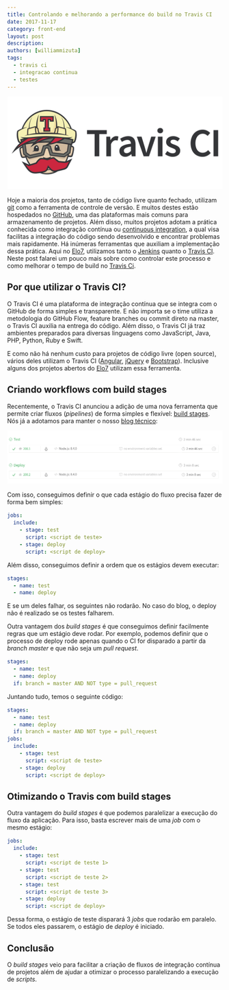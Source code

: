 ```yaml
---
title: Controlando e melhorando a performance do build no Travis CI
date: 2017-11-17
category: front-end
layout: post
description:
authors: [williammizuta]
tags:
  - travis ci
  - integracao continua
  - testes
---
```


![Alt "Travis CI"](/images/travis-build-stages-1.png)

Hoje a maioria dos projetos, tanto de código livre quanto fechado, utilizam [git](https://git-scm.com) como a ferramenta de controle de versão. E muitos destes estão hospedados no [GitHub](https://github.com), uma das plataformas mais comuns para armazenamento de projetos. Além disso, muitos projetos adotam a prática conhecida como integração contínua ou [continuous integration](https://martinfowler.com/articles/continuousIntegration.html), a qual visa facilitas a integração do código sendo desenvolvido e encontrar problemas mais rapidamente. Há inúmeras ferramentas que auxiliam a implementação dessa prática. Aqui no [Elo7](https://www.elo7.com.br?utm_source=tech-blog&utm_medium=travis-build-stages), utilizamos tanto o [Jenkins](https://jenkins.io) quanto o [Travis CI](https://travis-ci.org). Neste post falarei um pouco mais sobre como controlar este processo e como melhorar o tempo de build no [Travis Ci](https://travis-ci.org).

## Por que utilizar o Travis CI?
O Travis CI é uma plataforma de integração contínua que se integra com o GitHub de forma simples e transparente. E não importa se o time utiliza a metodologia do GitHub Flow, feature branches ou commit direto na master, o Travis CI auxilia na entrega do código. Além disso, o Travis CI já traz ambientes preparados para diversas linguagens como JavaScript, Java, PHP, Python, Ruby e Swift.

E como não há nenhum custo para projetos de código livre (open source), vários deles utilizam o Travis CI ([Angular](https://travis-ci.org/angular/angular), [jQuery](https://travis-ci.org/jquery/jquery) e [Bootstrap](https://travis-ci.org/twbs/bootstrap)). Inclusive alguns dos projetos abertos do [Elo7](https://travis-ci.org/elo7) utilizam essa ferramenta.

## Criando workflows com build stages
Recentemente, o Travis CI anunciou a adição de uma nova ferramenta que permite criar fluxos (_pipelines_) de forma simples e flexível: [build stages](https://blog.travis-ci.com/2017-05-11-introducing-build-stages). Nós já a adotamos para manter o nosso [blog técnico](https://travis-ci.org/elo7/tech-blog):

![Alt "Build stages do blog"](/images/travis-build-stages-2.png)

Com isso, conseguimos definir o que cada estágio do fluxo precisa fazer de forma bem simples:

```yaml
jobs:
  include:
    - stage: test
      script: <script de teste>
    - stage: deploy
      script: <script de deploy>
```

Além disso, conseguimos definir a ordem que os estágios devem executar:

```yaml
stages:
  - name: test
  - name: deploy
```

E se um deles falhar, os seguintes não rodarão. No caso do blog, o deploy não é realizado se os testes falharem.

Outra vantagem dos _build stages_ é que conseguimos definir facilmente regras que um estágio deve rodar. Por exemplo, podemos definir que o processo de deploy rode apenas quando o CI for disparado a partir da _branch_ _master_ e que não seja um _pull request_.

```yaml
stages:
  - name: test
  - name: deploy
  if: branch = master AND NOT type = pull_request
```

Juntando tudo, temos o seguinte código:

```yaml
stages:
  - name: test
  - name: deploy
  if: branch = master AND NOT type = pull_request
jobs:
  include:
    - stage: test
      script: <script de teste>
    - stage: deploy
      script: <script de deploy>
```

## Otimizando o Travis com build stages

Outra vantagem do _build stages_ é que podemos paralelizar a execução do fluxo da aplicação. Para isso, basta escrever mais de uma _job_ com o mesmo estágio:

```yaml
jobs:
  include:
    - stage: test
      script: <script de teste 1>
    - stage: test
      script: <script de teste 2>
    - stage: test
      script: <script de teste 3>
    - stage: deploy
      script: <script de deploy>
```

Dessa forma, o estágio de teste disparará 3 _jobs_ que rodarão em paralelo. Se todos eles passarem, o estágio de _deploy_ é iniciado.

## Conclusão

O _build stages_ veio para facilitar a criação de fluxos de integração contínua de projetos além de ajudar a otimizar o processo paralelizando a execução de _scripts_.
